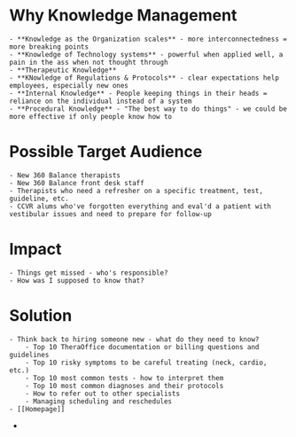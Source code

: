 # Why Knowledge Management
	- **Knowledge as the Organization scales** - more interconnectedness = more breaking points
	- **Knowledge of Technology systems** - powerful when applied well, a pain in the ass when not thought through
	- **Therapeutic Knowledge**
	- **KNowledge of Regulations & Protocols** - clear expectations help employees, especially new ones
	- **Internal Knowledge** - People keeping things in their heads = reliance on the individual instead of a system
	- **Procedural Knowledge** - "The best way to do things" - we could be more effective if only people know how to
# Possible Target Audience
	- New 360 Balance therapists
	- New 360 Balance front desk staff
	- Therapists who need a refresher on a specific treatment, test, guideline, etc.
	- CCVR alums who've forgotten everything and eval'd a patient with vestibular issues and need to prepare for follow-up
# Impact
	- Things get missed - who's responsible?
	- How was I supposed to know that?
# Solution
	- Think back to hiring someone new - what do they need to know?
		- Top 10 TheraOffice documentation or billing questions and guidelines
		- Top 10 risky symptoms to be careful treating (neck, cardio, etc.)
		- Top 10 most common tests - how to interpret them
		- Top 10 most common diagnoses and their protocols
		- How to refer out to other specialists
		- Managing scheduling and reschedules
	- [[Homepage]]
-